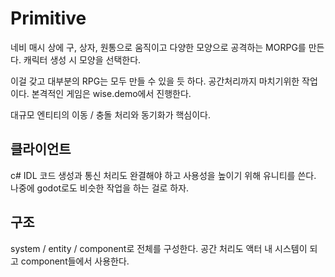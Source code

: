 # Primitive 

네비 매시 상에 구, 상자, 원통으로 움직이고 다양한 모양으로 공격하는 MORPG를 만든다. 
캐릭터 생성 시 모양을 선택한다. 

이걸 갖고 대부분의 RPG는 모두 만들 수 있을 듯 하다. 
공간처리까지 마치기위한 작업이다. 본격적인 게임은 wise.demo에서 진행한다. 

대규모 엔티티의 이동 / 충돌 처리와 동기화가 핵심이다. 

## 클라이언트 

c# IDL 코드 생성과 통신 처리도 완결해야 하고 사용성을 높이기 위해 
유니티를 쓴다. 나중에 godot로도 비슷한 작업을 하는 걸로 하자. 

## 구조 

system / entity / component로 전체를 구성한다. 공간 처리도 
액터 내 시스템이 되고 component들에서 사용한다. 




